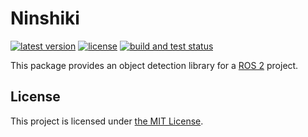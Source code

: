 # Ninshiki

[![latest version](https://img.shields.io/github/v/release/ichiro-its/ninshiki.svg)](https://github.com/ichiro-its/ninshiki/releases/)
[![license](https://img.shields.io/github/license/ichiro-its/ninshiki.svg)](./LICENSE)
[![build and test status](https://github.com/ichiro-its/ninshiki/actions/workflows/build-and-test.yml/badge.svg)](https://github.com/ichiro-its/ninshiki/actions)

This package provides an object detection library for a [ROS 2](https://docs.ros.org/en/foxy/index.html) project.

## License

This project is licensed under [the MIT License](./LICENSE).
